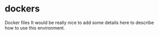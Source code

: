 # dockers
Docker files
It would be really nice to add some details here to describe how to use this environment. 
